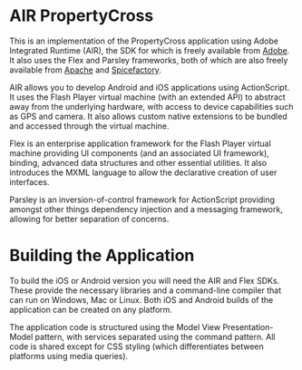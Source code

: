 AIR PropertyCross
=================

This is an implementation of the PropertyCross application using Adobe Integrated Runtime (AIR), the SDK for which is freely 
available from [Adobe](http://www.adobe.com/devnet/air/air-sdk-download.html).  It also uses the Flex and Parsley frameworks, 
both of which are also freely available from [Apache](http://incubator.apache.org/flex/) and [Spicefactory](http://www.spicefactory.org/parsley/).

AIR allows you to develop Android and iOS applications using ActionScript.  It uses the Flash Player virtual
machine (with an extended API) to abstract away from the underlying hardware, with access to device capabilities such as 
GPS and camera.  It also allows custom native extensions to be bundled and accessed through the virtual machine.

Flex is an enterprise application framework for the Flash Player virtual machine providing UI components (and an associated UI
framework), binding, advanced data structures and other essential utilities.  It also introduces the MXML language to allow 
the declarative creation of user interfaces.

Parsley is an inversion-of-control framework for ActionScript providing amongst other things dependency injection and a messaging
framework, allowing for better separation of concerns.


Building the Application
========================

To build the iOS or Android version you will need the AIR and Flex SDKs.  These provide the necessary libraries and a command-line
compiler that can run on Windows, Mac or Linux.  Both iOS and Android builds of the application can be created on any platform.

The application code is structured using the Model View Presentation-Model pattern, with services separated using the command 
pattern.  All code is shared except for CSS styling (which differentiates between platforms using media queries). 


